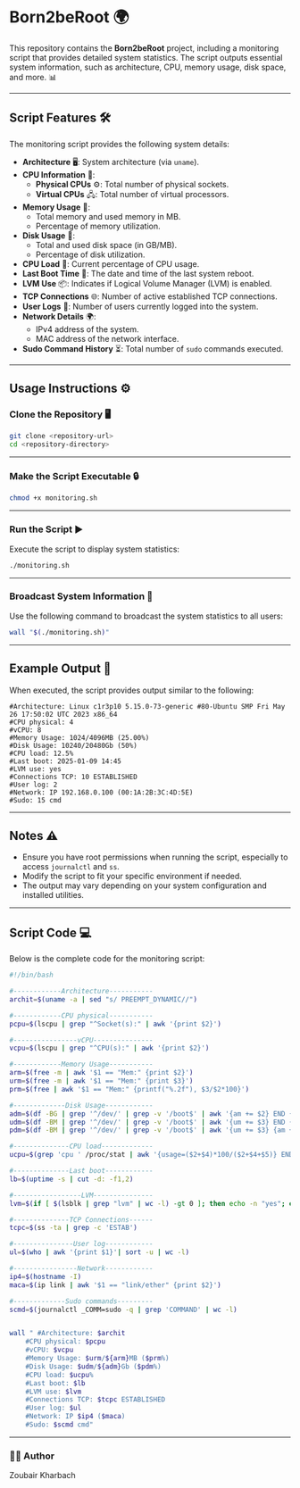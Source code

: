 # Born2beRoot 🌍

This repository contains the **Born2beRoot** project, including a monitoring script that provides detailed system statistics. The script outputs essential system information, such as architecture, CPU, memory usage, disk space, and more. 📊

---

## Script Features 🛠️

The monitoring script provides the following system details:

- **Architecture** 🖥️: System architecture (via `uname`).
- **CPU Information** 🧠:
  - **Physical CPUs** ⚙️: Total number of physical sockets.
  - **Virtual CPUs** 🖧: Total number of virtual processors.
- **Memory Usage** 💾:
  - Total memory and used memory in MB.
  - Percentage of memory utilization.
- **Disk Usage** 💽:
  - Total and used disk space (in GB/MB).
  - Percentage of disk utilization.
- **CPU Load** 🔋: Current percentage of CPU usage.
- **Last Boot Time** 🔄: The date and time of the last system reboot.
- **LVM Use** 📦: Indicates if Logical Volume Manager (LVM) is enabled.
- **TCP Connections** 🌐: Number of active established TCP connections.
- **User Logs** 👥: Number of users currently logged into the system.
- **Network Details** 🌍:
  - IPv4 address of the system.
  - MAC address of the network interface.
- **Sudo Command History** ⏳: Total number of `sudo` commands executed.

---

## Usage Instructions ⚙️

### Clone the Repository 🖥️

```bash
git clone <repository-url>
cd <repository-directory>
```
---

### Make the Script Executable 🔒

```bash
chmod +x monitoring.sh
```
---

### Run the Script ▶️

Execute the script to display system statistics:

```bash
./monitoring.sh
```
---

### Broadcast System Information 📢

Use the following command to broadcast the system statistics to all users:

```bash
wall "$(./monitoring.sh)"
```
---

## Example Output 📄

When executed, the script provides output similar to the following:

```
#Architecture: Linux c1r3p10 5.15.0-73-generic #80-Ubuntu SMP Fri May 26 17:50:02 UTC 2023 x86_64
#CPU physical: 4
#vCPU: 8
#Memory Usage: 1024/4096MB (25.00%)
#Disk Usage: 10240/20480Gb (50%)
#CPU load: 12.5%
#Last boot: 2025-01-09 14:45
#LVM use: yes
#Connections TCP: 10 ESTABLISHED
#User log: 2
#Network: IP 192.168.0.100 (00:1A:2B:3C:4D:5E)
#Sudo: 15 cmd
```

---

## Notes ⚠️

- Ensure you have root permissions when running the script, especially to access `journalctl` and `ss`.
- Modify the script to fit your specific environment if needed.
- The output may vary depending on your system configuration and installed utilities.

---

## Script Code 💻

Below is the complete code for the monitoring script:

```bash
#!/bin/bash

#------------Architecture-----------
archit=$(uname -a | sed "s/ PREEMPT_DYNAMIC//")

#------------CPU physical-----------
pcpu=$(lscpu | grep "^Socket(s):" | awk '{print $2}')

#----------------vCPU---------------
vcpu=$(lscpu | grep "^CPU(s):" | awk '{print $2}')

#------------Memory Usage-----------
arm=$(free -m | awk '$1 == "Mem:" {print $2}')
urm=$(free -m | awk '$1 == "Mem:" {print $3}')
prm=$(free | awk '$1 == "Mem:" {printf("%.2f"), $3/$2*100}')

#-------------Disk Usage------------
adm=$(df -BG | grep '^/dev/' | grep -v '/boot$' | awk '{am += $2} END {print am}')
udm=$(df -BM | grep '^/dev/' | grep -v '/boot$' | awk '{um += $3} END {print um}')
pdm=$(df -BM | grep '^/dev/' | grep -v '/boot$' | awk '{um += $3} {am += $2} END {printf("%d"), um/am*100}')

#--------------CPU load-------------
ucpu=$(grep 'cpu ' /proc/stat | awk '{usage=($2+$4)*100/($2+$4+$5)} END {print usage}' | awk '{printf "%.1f", $1}')

#--------------Last boot------------
lb=$(uptime -s | cut -d: -f1,2)

#-----------------LVM---------------
lvm=$(if [ $(lsblk | grep "lvm" | wc -l) -gt 0 ]; then echo -n "yes"; else echo -n "no"; fi)

#--------------TCP Connections------
tcpc=$(ss -ta | grep -c 'ESTAB')

#---------------User log------------
ul=$(who | awk '{print $1}'| sort -u | wc -l)

#----------------Network------------
ip4=$(hostname -I)
maca=$(ip link | awk '$1 == "link/ether" {print $2}')

#-------------Sudo commands---------
scmd=$(journalctl _COMM=sudo -q | grep 'COMMAND' | wc -l)


wall " #Architecture: $archit
	#CPU physical: $pcpu
	#vCPU: $vcpu
	#Memory Usage: $urm/${arm}MB ($prm%)
	#Disk Usage: $udm/${adm}Gb ($pdm%)
	#CPU load: $ucpu%
	#Last boot: $lb
	#LVM use: $lvm
	#Connections TCP: $tcpc ESTABLISHED
	#User log: $ul
	#Network: IP $ip4 ($maca)
	#Sudo: $scmd cmd"


```
---

### 👨‍💻 Author
Zoubair Kharbach

